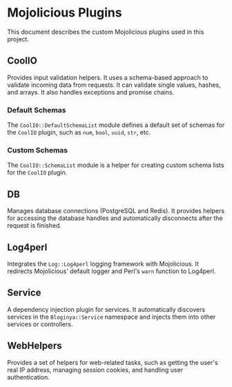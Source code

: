 # Mojolicious Plugins

This document describes the custom Mojolicious plugins used in this project.

## CoolIO

Provides input validation helpers. It uses a schema-based approach to validate incoming data from requests. It can validate single values, hashes, and arrays. It also handles exceptions and promise chains.

### Default Schemas

The `CoolIO::DefaultSchemaList` module defines a default set of schemas for the `CoolIO` plugin, such as `num`, `bool`, `uuid`, `str`, etc.

### Custom Schemas

The `CoolIO::SchemaList` module is a helper for creating custom schema lists for the `CoolIO` plugin.

## DB

Manages database connections (PostgreSQL and Redis). It provides helpers for accessing the database handles and automatically disconnects after the request is finished.

## Log4perl

Integrates the `Log::Log4perl` logging framework with Mojolicious. It redirects Mojolicious' default logger and Perl's `warn` function to Log4perl.

## Service

A dependency injection plugin for services. It automatically discovers services in the `Bloginya::Service` namespace and injects them into other services or controllers.

## WebHelpers

Provides a set of helpers for web-related tasks, such as getting the user's real IP address, managing session cookies, and handling user authentication.
